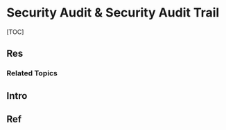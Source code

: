 # Security Audit & Security Audit Trail

[TOC]



## Res
### Related Topics



## Intro


## Ref
[🤔 起底果聊敲诈这一套 | FreeBuf]: https://m.freebuf.com/articles/network/283985.html

